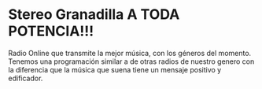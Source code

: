 # Stereo Granadilla A TODA POTENCIA!!!
Radio Online que transmite la mejor música, con los géneros del momento. Tenemos una programación similar a de otras radios de nuestro genero con la diferencia que la música que suena tiene un mensaje positivo y edificador.
